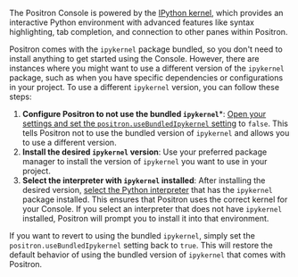 The Positron Console is powered by the [IPython kernel](https://ipython.org/), which provides an interactive Python environment with advanced features like syntax highlighting, tab completion, and connection to other panes within Positron.

Positron comes with the `ipykernel` package bundled, so you don't need to install anything to get started using the Console.
However, there are instances where you might want to use a different version of the `ipykernel` package, such as when you have specific dependencies or configurations in your project.
To use a different `ipykernel` version, you can follow these steps:

1. **Configure Positron to not use the bundled `ipykernel`***: [Open your settings and set the `positron.useBundledIpykernel` setting](command:python.walkthrough.bundledIpykernel) to `false`. This tells Positron not to use the bundled version of `ipykernel` and allows you to use a different version.
2. **Install the desired `ipykernel` version**: Use your preferred package manager to install the version of `ipykernel` you want to use in your project.
3. **Select the interpreter with `ipykernel` installed**: After installing the desired version, [select the Python interpreter](command:workbench.action.language.runtime.selectSession) that has the `ipykernel` package installed. This ensures that Positron uses the correct kernel for your Console. If you select an interpreter that does not have `ipykernel` installed, Positron will prompt you to install it into that environment.

If you want to revert to using the bundled `ipykernel`, simply set the `positron.useBundledIpykernel` setting back to `true`. This will restore the default behavior of using the bundled version of `ipykernel` that comes with Positron.
